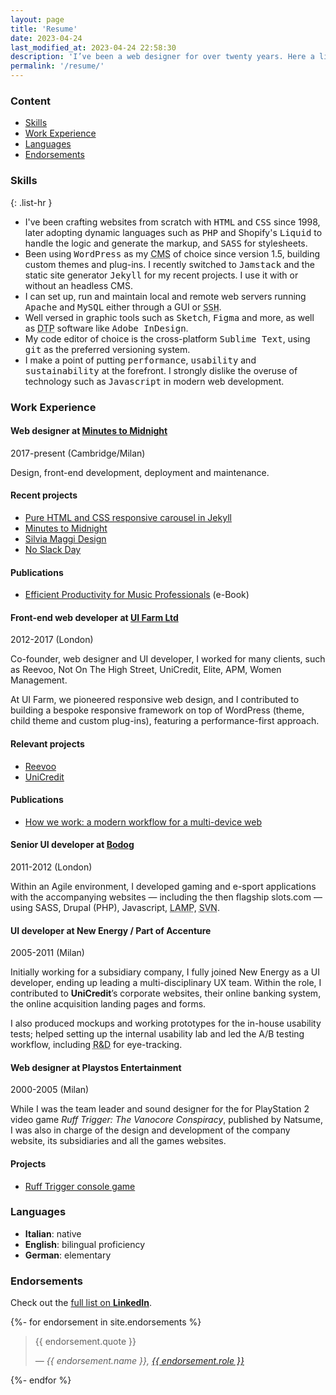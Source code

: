 ```yaml
---
layout: page
title: 'Resume'
date: 2023-04-24
last_modified_at: 2023-04-24 22:58:30
description: 'I’ve been a web designer for over twenty years. Here a list of skills, work experience and projects, along with a few endorsements.'
permalink: '/resume/'
---
```

<div class="notice">
  <h3>Content</h3>
  <ul>
    <li><a href="#skills">Skills</a></li>
    <li><a href="#work-experience">Work Experience</a></li>
    <li><a href="#languages">Languages</a></li>
    <li><a href="#endorsements">Endorsements</a></li>
  </ul>
</div>

### Skills

{: .list-hr }
- I've been crafting websites from scratch with <kbd>HTML</kbd> and <kbd>CSS</kbd> since 1998, later adopting dynamic languages such as <kbd>PHP</kbd> and Shopify's <kbd>Liquid</kbd> to handle the logic and generate the markup, and <kbd>SASS</kbd> for stylesheets.
- Been using <kbd>WordPress</kbd> as my <abbr title="Content Management System">CMS</abbr> of choice since version 1.5, building custom themes and plug-ins. I recently switched to <kbd>Jamstack</kbd> and the static site generator <kbd>Jekyll</kbd> for my recent projects. I use it with or without an headless CMS.
- I can set up, run and maintain local and remote web servers running <kbd>Apache</kbd> and <kbd>MySQL</kbd> either through a GUI or <kbd><abbr title="Secure Shell">SSH</abbr></kbd>.
- Well versed in graphic tools such as <kbd>Sketch</kbd>, <kbd>Figma</kbd> and more, as well as <abbr title="Desktop Publishing">DTP</abbr> software like <kbd>Adobe InDesign</kbd>.
- My code editor of choice is the cross-platform <kbd>Sublime Text</kbd>, using <kbd>git</kbd> as the preferred versioning system.
- I make a point of putting <kbd>performance</kbd>, <kbd>usability</kbd> and <kbd>sustainability</kbd> at the forefront. I strongly dislike the overuse of technology such as <kbd>Javascript</kbd> in modern web development.

### Work Experience

<div class="notice resume-experience">
  <h4>Web designer at <a href="https://minutestomidnight.co.uk">Minutes to Midnight</a></h4>
  <span class="small">2017-present (Cambridge/Milan)</span>
  <p>Design, front-end development, deployment and maintenance.</p>
  <h4>Recent projects</h4>
  <ul>
    <li><a href="{{ site.url }}/project-responsive-photogallery-carousel/">Pure HTML and CSS responsive carousel in Jekyll</a></li>
    <li><a href="{{ site.url }}/project-minutes-to-midnight/">Minutes to Midnight</a></li>
    <li><a href="{{ site.url }}/project-silvia-maggi-design/">Silvia Maggi Design</a></li>
    <li><a href="{{ site.url }}/project-no-slack-day/">No Slack Day</a></li>
  </ul>
  <h4>Publications</h4>
  <ul>
    <li><a href="https://minutestomidnight.co.uk/work/project-management/">Efficient Productivity for Music Professionals</a> (e-Book)</li>
  </ul>
</div>

<div class="notice resume-experience">
  <h4>Front-end web developer at <a href="https://web.archive.org/web/20220424052100/https://uifarm.co.uk/">UI Farm Ltd</a></h4>
  <span class="small">2012-2017 (London)</span>
  <p>Co-founder, web designer and UI developer, I worked for many clients, such as Reevoo, Not On The High Street, UniCredit, Elite, APM, Women Management.</p>
  <p>At UI Farm, we pioneered responsive web design, and I contributed to building a bespoke responsive framework  on top of WordPress (theme, child theme and custom plug-ins), featuring a performance-first approach.</p>
  <h4>Relevant projects</h4>
  <ul>
    <li><a href="{{ site.url }}/project-reevoo/">Reevoo</a></li>
    <li><a href="{{ site.url }}/project-unicredit/">UniCredit</a></li>
  </ul>
  <h4>Publications</h4>
  <ul>
  <li><a href="{{ site.url }}/a-modern-workflow-for-the-multi-device-web/">How we work: a modern workflow for a multi-device web</a></li>
  </ul>
</div>

<div class="notice resume-experience">
  <h4>Senior UI developer at <a href="http://web.archive.org/web/20120302142629/http://www.bodog.eu/">Bodog</a></h4>
  <span class="small">2011-2012 (London)</span>
  <p>Within an Agile environment, I developed gaming and e-sport applications with the accompanying websites — including the then flagship slots.com — using SASS, Drupal (PHP), Javascript, <abbr title="Linux, Apache, MySQL, PHP">LAMP</abbr>, <abbr title="Subversion">SVN</abbr>.</p>
</div>

<div class="notice resume-experience">
  <h4>UI developer at New Energy / Part of Accenture</h4>
  <span class="small">2005-2011 (Milan)</span>
  <p>Initially working for a subsidiary company, I fully joined New Energy as a UI developer, ending up leading a multi-disciplinary UX team. Within the role, I contributed to <strong>UniCredit</strong>’s corporate websites, their online banking system, the online acquisition landing pages and forms.</p>
  <p>I also produced mockups and working prototypes for the in-house usability tests; helped setting up the internal usability lab and led the A/B testing workflow, including <abbr title="Research and development">R&amp;D</abbr> for eye-tracking.</p>
</div>

<div class="notice resume-experience">
  <h4>Web designer at Playstos Entertainment</h4>
  <span class="small">2000-2005 (Milan)</span>
  <p>While I was the team leader and sound designer for the for PlayStation 2 video game <em>Ruff Trigger: The Vanocore Conspiracy</em>, published by Natsume, I was also in charge of the design and development of the company website, its subsidiaries and all the games websites.</p>
  <h4>Projects</h4>
  <ul>
    <li><a href="https://minutestomidnight.co.uk/work/sound-design/ruff-trigger-playstation2-game/">Ruff Trigger console game</a></li>
  </ul>
</div>

### Languages

- **Italian**: native
- **English**: bilingual proficiency
- **German**: elementary

### Endorsements

Check out the [full list on **LinkedIn**](https://www.linkedin.com/in/simonesilvestroni/).

{%- for endorsement in site.endorsements %}
<blockquote>
  <p>{{ endorsement.quote }}</p>
  <cite>&mdash; {{ endorsement.name }}, <a href="{{ endorsement.url }}">{{ endorsement.role }}</a></cite>
</blockquote>
{%- endfor %}